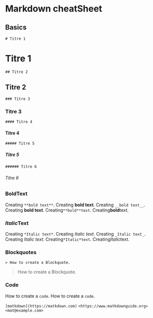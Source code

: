 # Markdown cheatSheet

## Basics

`# Titre 1`   
# Titre 1
`## Titre 2`
## Titre 2
`### Titre 3`
### Titre 3
`#### Titre 4`
#### Titre 4
`##### Titre 5`
##### Titre 5
`###### Titre 6`
###### Titre 6

### **Bold**Text

Creating `**bold text**`.
Creating **bold text**.
Creating `__bold text__`.
Creating __bold text__.
Creating`**bold**text`.
Creating**bold**text.

### *Italic*Text

Creating `*Italic text*`.
Creating *Italic text*.
Creating `_Italic text_`.
Creating _Italic text_.
Creating`*Italic*text`.
Creating*Italic*text.

### Blockquotes

`> How to create a Blockquote.`
> How to create a Blockquote.

### Code

How to create a ``code``.
How to create a `code`.

`[matkdown](https://matkdown.com)`
`<https://www.matkdownguide.org>`
`<mat@example.com>`

